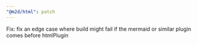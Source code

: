 ```yaml
---
"@m2d/html": patch
---
```


Fix: fix an edge case where build might fail if the mermaid or similar plugin comes before htmlPlugin
